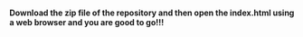 #### Download the zip file of the repository and then open the index.html using a web browser and you are good to go!!!
